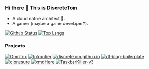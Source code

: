 ### Hi there 👋 This is DiscreteTom

- A cloud native architect 🍌.
- A gamer (maybe a game developer?).

[![Github Status](https://github-readme-stats.vercel.app/api?username=DiscreteTom&show_icons=true&count_private=true)](https://github.com/anuraghazra/github-readme-stats)
[![Top Langs](https://github-readme-stats.vercel.app/api/top-langs/?username=DiscreteTom&hide=c,c%2B%2B&layout=compact)](https://github.com/anuraghazra/github-readme-stats)

### Projects

[![Omnitrix](https://github-readme-stats.vercel.app/api/pin/?username=DiscreteTom&repo=Omnitrix)](https://github.com/DiscreteTom/Omnitrix)
[![Infrontier](https://github-readme-stats.vercel.app/api/pin/?username=DiscreteTom&repo=Infrontier)](https://github.com/DiscreteTom/Infrontier)
[![discretetom.github.io](https://github-readme-stats.vercel.app/api/pin/?username=DiscreteTom&repo=discretetom.github.io)](https://github.com/DiscreteTom/discretetom.github.io)
[![dt-blog-boilerplate](https://github-readme-stats.vercel.app/api/pin/?username=DiscreteTom&repo=dt-blog-boilerplate)](https://github.com/DiscreteTom/dt-blog-boilerplate)
[![clonesure](https://github-readme-stats.vercel.app/api/pin/?username=DiscreteTom&repo=clonesure)](https://github.com/DiscreteTom/clonesure)
[![cmdHere](https://github-readme-stats.vercel.app/api/pin/?username=DiscreteTom&repo=cmdHere)](https://github.com/DiscreteTom/cmdHere)
[![TaskbarKiller-v3](https://github-readme-stats.vercel.app/api/pin/?username=DiscreteTom&repo=TaskbarKiller-v3)](https://github.com/DiscreteTom/TaskbarKiller-v3)
